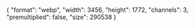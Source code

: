 {
  "format": "webp",
  "width": 3456,
  "height": 1772,
  "channels": 3,
  "premultiplied": false,
  "size": 290538
}